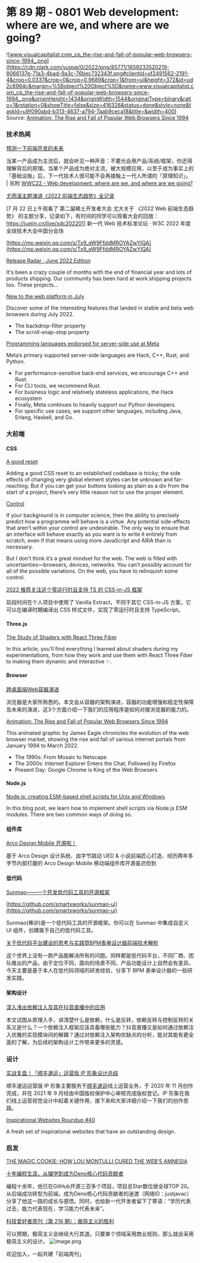 # 第 89 期 - 0801 Web development: where are we, and where are we going?
![www.visualcapitalist.com_cp_the-rise-and-fall-of-popular-web-browsers-since-1994_.png](https://cdn.nlark.com/yuque/0/2022/png/85771/1659233520219-8066137e-71a3-4bad-9a3c-76bec732343f.png#clientId=uf2491562-2191-4&crop=0.0337&crop=0&crop=0.9689&crop=1&from=ui&height=372&id=ud2c8964c&margin=%5Bobject%20Object%5D&name=www.visualcapitalist.com_cp_the-rise-and-fall-of-popular-web-browsers-since-1994_.png&originHeight=1434&originWidth=1544&originalType=binary&ratio=1&rotation=0&showTitle=false&size=416326&status=done&style=none&taskId=u9f090abd-b313-4637-a794-7aab9ceca18&title=&width=400)
Source: [Animation: The Rise and Fall of Popular Web Browsers Since 1994](https://www.visualcapitalist.com/cp/the-rise-and-fall-of-popular-web-browsers-since-1994/)
### 技术热闻
[预测一下前端开发的未来](https://mp.weixin.qq.com/s/KH5vW6-jNnavaz6dg16F7g)

当某一产品成为主流后，就会听见一种声音：不要光会用产品/系统/框架，你还得理解背后的原理。当某个产品成为绝对主流，被大规模应用，以至于成为事实上的「基础设施」后，下一代技术人很可能不会再接触上一代人所谓的「原理知识」。 | 另附 [WWC22 - Web development: where are we, and where are we going?](https://www.youtube.com/watch?v=hWjT_OOBdOc)

[尤雨溪主题演讲《2022 前端生态趋势》全记录](https://mp.weixin.qq.com/s/Q3o0ryTs3g24s0Te1MFqRw)

[7 月 22 日上午观看了 第二届稀土开发者大会 尤大关于 《2022 Web 前端生态趋势》 的主题分享，记录如下，有时间的同学可以观看大会的回放：https://juejin.cn/live/xdc202201] 新一代 Web 技术标准论坛 · W3C 2022 年度全球技术大会中国分会场

[https://mp.weixin.qq.com/s/Tx9_eW9FfddMROYAZwYlQA](https://mp.weixin.qq.com/s/Tx9_eW9FfddMROYAZwYlQA)


[Release Radar · June 2022 Edition](https://github.blog/2022-07-27-release-radar-jun-2022/)

It's been a crazy couple of months with the end of financial year and lots of products shipping. Our community has been hard at work shipping projects too. These projects…

[New to the web platform in July](https://web.dev/web-platform-07-2022/)

Discover some of the interesting features that landed in stable and beta web browsers during July 2022.

- The backdrop-filter property
- The scroll-snap-stop property

[Programming languages endorsed for server-side use at Meta](https://engineering.fb.com/2022/07/27/developer-tools/programming-languages-endorsed-for-server-side-use-at-meta/)

Meta’s primary supported server-side languages are Hack, C++, Rust, and Python. 

- For performance-sensitive back-end services, we encourage C++ and Rust.
- For CLI tools, we recommend Rust.
- For business logic and relatively stateless applications, the Hack ecosystem
- Finally, Meta continues to heavily support our Python developers.
- For specific use cases, we support other languages, including Java, Erlang, Haskell, and Go. 

### 大前端
#### CSS
[A good reset](https://www.trysmudford.com/blog/a-good-reset/)

Adding a good CSS reset to an established codebase is tricky; the side effects of changing very global element styles can be unknown and far-reaching. But if you can get your buttons looking as plain as a div from the start of a project, there’s very little reason not to use the proper element.

[Control](https://adactio.com/journal/19315)

If your background is in computer science, then the ability to precisely predict how a programme will behave is a virtue. Any potential side-effects that aren’t within your control are undesirable. The only way to ensure that an interface will behave exactly as you want is to write it entirely from scratch, even if that means using more JavaScript and ARIA than is necessary.

But I don’t think it’s a great mindset for the web. The web is filled with uncertainties—browsers, devices, networks. You can’t possibly account for all of the possible variations. On the web, you have to relinquish some control.

[2022 推荐关注这个零运行时且支持 TS 的 CSS-in-JS 框架](https://mp.weixin.qq.com/s/OpCQJaSbzqWEykAh_qGJfQ)

前段时间在个人项目中使用了 Vanilla Extract，不同于其它 CSS-in-JS 方案，它可以在编译时期编译出 CSS 样式文件，实现了零运行时且支持 TypeScript。

#### Three.js
[The Study of Shaders with React Three Fiber](https://blog.maximeheckel.com/posts/the-study-of-shaders-with-react-three-fiber/)

In this article, you'll find everything I learned about shaders during my experimentations, from how they work and use them with React Three Fiber to making them dynamic and interactive ✨. 

#### Browser
[跨桌面端Web容器演进](https://mp.weixin.qq.com/s/cAPAHzlChV-TjbAIj4YQ_Q)

浏览器是大家所熟悉的。本文会从容器的架构演进，容器的功能增强和稳定性保障及未来的演进，这3个方面介绍一下我们的应用程序是如何对接浏览器的能力的。

[Animation: The Rise and Fall of Popular Web Browsers Since 1994](https://www.visualcapitalist.com/cp/the-rise-and-fall-of-popular-web-browsers-since-1994/)

This animated graphic by James Eagle chronicles the evolution of the web browser market, showing the rise and fall of various internet portals from January 1994 to March 2022.

- The 1990s: From Mosaic to Netscape
- The 2000s: Internet Explorer Enters the Chat, Followed by Firefox
- Present Day: Google Chrome is King of the Web Browsers

#### Node.js
[Node.js: creating ESM-based shell scripts for Unix and Windows](https://2ality.com/2022/07/nodejs-esm-shell-scripts.html)

In this blog post, we learn how to implement shell scripts via Node.js ESM modules. There are two common ways of doing so.

#### 组件库
[Arco Design Mobile 开源啦！](https://mp.weixin.qq.com/s/uCjdK_GgX5_ElixplTkJqg)

基于 Arco Design 设计系统、由字节跳动 UED & 小说前端匠心打造、经历两年多字节内部打磨的 Arco Design Mobile 移动端组件库开源虽迟但到

#### 低代码
[Sunmao——一个开发低代码工具的开源框架](https://juejin.cn/post/7122368174808367141)


[https://github.com/smartxworks/sunmao-ui](https://github.com/smartxworks/sunmao-ui)

Sunmao(榫卯)是一个低代码工具的开源框架。你可以在 Sunmao 中集成自定义 UI 组件，创建属于自己的低代码工具。

[关于低代码平台建设的思考与实践暨BPM表单设计器前端技术解析](https://mp.weixin.qq.com/s/hVoVdvt_sHUuVxvfSwgEVQ)

这个世界上没有一款产品能解决所有的问题。同样都是低代码平台，不同厂商、团队推出的产品，由于定位不同，面向的场景不同，产品功能设计上自然会有差异。今天主要是基于本人在低代码领域的研发经验，分享下 BPM 表单设计器的一些研发实践。

#### 架构设计
[深入浅出依赖注入及其在抖音直播中的应用](https://mp.weixin.qq.com/s/Zp-OqCVVr9CbDv1Y1zWN-w)

本文试图从原理入手，讲清楚什么是依赖，什么是反转，依赖反转与控制反转的关系又是什么？一个依赖注入框架应该具备哪些能力？抖音直播又是如何通过依赖注入优雅的实现模块间的解耦？通过对依赖注入架构优缺点的分析，能对其能有更全面的了解，为后续的架构设计工作带来更多的灵感。

### 设计
[实战复盘！「顺丰速运」运营版 IP 形象设计总结](https://www.uisdc.com/sf-ip-design)

顺丰速运运营版 IP 形象主要服务于[顺丰速运](https://www.uisdc.com/topic/%e9%a1%ba%e4%b8%b0%e9%80%9f%e8%bf%90)线上运营业务，于 2020 年 11 月创作完成，并在 2021 年 9 月经由中国版权保护中心审核完成版权登记。IP 形象在我们线上运营视觉设计中起着关键作用，接下来和大家详细介绍一下我们的创作思路。

[Inspirational Websites Roundup #40](https://tympanus.net/codrops/2022/07/30/inspirational-websites-roundup-40/)

A fresh set of inspirational websites that have an outstanding design.

### 启发
[THE MAGIC COOKIE: HOW LOU MONTULLI CURED THE WEB’S AMNESIA](https://hiddenheroes.netguru.com/lou-montulli)


[十年编程生涯，从辍学到成为Deno核心代码贡献者](https://mp.weixin.qq.com/s/LcnSLU_5V6vl-UIZyfHyVg)

编程十余年，他已在GitHub开源三百多个项目，项目总Star数位居全球TOP 20。从后端成功转型为前端，成为Deno核心代码贡献者的迷渡（网络ID：justjavac）分享了他这一路的成长与感悟。同时，也给新一代开发者留下了寄语：“学历代表过去，能力代表现在，学习能力代表未来”。

[科技爱好者周刊（第 216 期）：极简主义的胜利](http://www.ruanyifeng.com/blog/2022/07/weekly-issue-216.html)

可以预期，极简主义会继续大行其道。只要某个领域采用商业规则，那么就会采用极简主义的设计。
![image.png](https://cdn.nlark.com/yuque/0/2020/png/85771/1605930034828-7fc81343-651f-4a15-8465-eebe5a23cf61.png#crop=0&crop=0&crop=1&crop=1&height=31&id=C5Hpa&margin=%5Bobject%20Object%5D&name=image.png&originHeight=90&originWidth=2186&originalType=binary&ratio=1&rotation=0&showTitle=false&size=14325&status=done&style=none&title=&width=746)


欢迎加入，一起共建「前端周刊」

